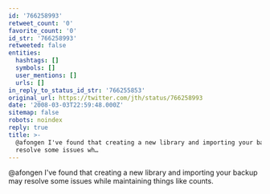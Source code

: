 ```yaml
---
id: '766258993'
retweet_count: '0'
favorite_count: '0'
id_str: '766258993'
retweeted: false
entities:
  hashtags: []
  symbols: []
  user_mentions: []
  urls: []
in_reply_to_status_id_str: '766255853'
original_url: https://twitter.com/jth/status/766258993
date: '2008-03-03T22:59:48.000Z'
sitemap: false
robots: noindex
reply: true
title: >-
  @afongen I've found that creating a new library and importing your backup may
  resolve some issues wh…
---
```


@afongen I've found that creating a new library and importing your backup may resolve some issues while maintaining things like counts.